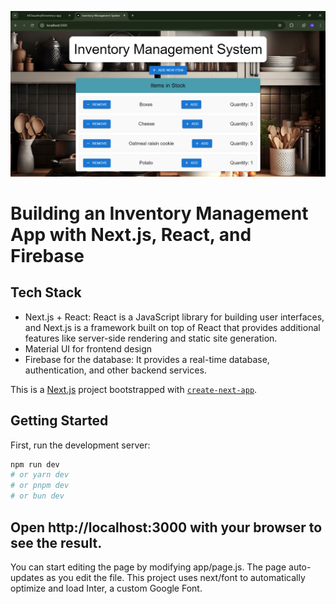 ![App Demo](https://github.com/MChaudhry9/inventory-management-app/raw/main/public/appDemo.png)

# Building an Inventory Management App with Next.js, React, and Firebase
## Tech Stack
- Next.js + React: React is a JavaScript library for building user interfaces, and Next.js is a framework built on top of React that provides additional features like server-side rendering and static site generation.
- Material UI for frontend design
- Firebase for the database: It provides a real-time database, authentication, and other backend services.

This is a [Next.js](https://nextjs.org/) project bootstrapped with [`create-next-app`](https://github.com/vercel/next.js/tree/canary/packages/create-next-app).

## Getting Started

First, run the development server:

```bash
npm run dev
# or yarn dev
# or pnpm dev
# or bun dev
```
## Open http://localhost:3000 with your browser to see the result.
You can start editing the page by modifying app/page.js. The page auto-updates as you edit the file. This project uses next/font to automatically optimize and load Inter, a custom Google Font.
